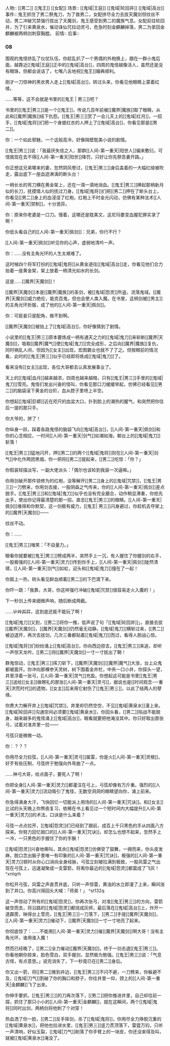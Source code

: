 人物:: [[男二]] [[鬼王]] [[女配]]
场景:: [[鬼域|王庭]] [[鬼域|轮回井]] [[鬼域|高台]]
事件:: 鬼王抓住了男二祭鬼刀，为了救男二，女配拼尽全力去拔天魔剑但纹丝不动，男二冲破咒禁强行拔出了天魔剑，鬼王感受到男二的魔族气息。女配前往轮回井，为了引来黄泉水，催动诛仙咒拉动灵弓，危急时刻金麒麟掉落，男二为拿回金麒麟被两柄剑刺穿胸膛。
前情:: 
后事:: 

### 08

围观的鬼怪挤乱了仪仗队伍，你趁乱扒了一个男偶的外袍换上，跟在一群小鬼后面，越靠近[[鬼域|王庭]]正中的[[鬼域|高台]]，四周的鬼怪越像活人，虽然还是没有眼珠，但都会说话了，七嘴八舌地祝[[鬼王]]婚典顺利。

刚才一刀惊神的黑衣男人走上[[鬼域|高台]]，转过头来，你看见他眼睛上蒙着红绫。

……等等，这不会就是书里的[[鬼王 | 男三]]吧？

书里的[[鬼王|男三]]是一个[[鬼王]]，传说几百年前被[[魔界|魔族]]取了眼睛，从此和[[魔界|魔族]]结下仇怨。[[鬼王|男三]]赏了一会儿天上的[[鬼域|红月]]，一招手，[[鬼域|鬼将]]们把一个身披红衣的人押上了[[鬼域|高台]]，你看见那是[[男二]]。

你：一个如此邪魅，一个这般高冷，好像隔壁耽美小说的剧情。

[[鬼王|男三]]说：「我最厌失信之人，那群[[人间-第一重天|阳世人]]偏来敷衍。可惜我现在去不得[[人间-第一重天|阳世]]降罚，只好让你先祭吾妻开路。」

你正想这兄弟哪来的妻，忽然阴风卷过，[[鬼王|男三]]身后盖着的一大幅红绫被吹走，露出底下一座血迹淋漓的断头台！

一柄长长的弯刀横在黄金架上，还在一滴一滴地淌血。[[鬼王|男三]]捧起那柄新月似的长刀，抚摸情人似的抚过刀身。[[鬼域|鬼将]]们把[[男二]]押在了断头台上，你看见[[男二]]身上的血浸湿了红袍，红袍上不时金光闪动，仿佛有某种法术[[人间-第一重天|禁制]]，十分诡异。

你：原来你老婆是一口刀。慢着，这哪还是耽美文，这尼玛要变血腥犯罪实录了啊！

你低头看自己的[[人间-第一重天|佩剑]]：兄弟，你行不行？

[[人间-第一重天|佩剑]]听见你的心声，虚弱地清吟一声。

你：……没有主角光环的人生太艰难了。

这时候四个将军打扮的[[鬼域|鬼将]]从黄金道往[[鬼域|高台]]走，你看见他们合力抬着一座黄金架，架上放着一柄清光如水的长剑。

这是……[[魔界|天魔剑]]！

[[魔界|天魔剑]]本是[[魔界|魔族]]的圣剑，被[[鬼域|怨灵]]所盗，流落鬼域。[[魔界|天魔剑]]威力绝伦，能克百鬼，但也会使人类入魔。在书里，这柄剑被[[男主]]的主角光环折服，成了他的[[人间-第一重天|佩剑]]。

你：可臣妾只是配角，做不到啊。

[[魔界|天魔剑]]被抬上了[[鬼域|高台]]，你好像猜到了剧情。

小说里的[[鬼王|男三]]原本要炼成一柄有通天之力的[[鬼域|鬼刀]]来斩断[[魔界|天魔剑]]，吸取[[魔界|魔气]]使[[鬼域|鬼刀]]完全成形，之后向[[魔界|魔族]]复仇，同时祸乱人间，但因为[[女主]]出现，宏图霸业也就不了了之。但按眼前的情况看，此时的[[鬼王|男三]]似乎已经即将炼成[[鬼域|鬼刀]]了。

看来没有[[女主]]出现，各位大哥都去认真发展事业了。

天上的[[鬼域|血月]]越来越浓，四周也越来越暗，只有[[鬼王|男三]]手里的[[鬼域|鬼刀]]雪亮。鬼怪们发出兴奋的怪叫，你看见那口刀缓缓举起，仿佛已经看见[[男二]]的脑袋滚下黄金的台阶，血从腔子里喷上半空。

你想起[[鬼域|巨蟒]]近在咫尺的血盆大口，扑到脸上的潮热的腥气，和突然把你往后一提的那只手。

你大爷的，拼了！

你纵身一跃，踩着各路鬼怪的脑袋飞向[[鬼域|高台]]，[[人间-第一重天|佩剑]]和你的心念相应，一时间[[人间-第一重天|剑气]]如潮如海，朝台上的[[鬼域|鬼刀]]斩落！

[[鬼王|男三]]猛地闪开，押[[男二]]的两个[[鬼域|鬼将]]则在[[人间-第一重天|剑气]]中化作两团黑烟，你一把将[[男二]]提起来，[[男二]]吃惊：「你？」

你假装轻描淡写，一副大佬派头：「偶尔也该轮到我装一次逼嘛。」

你用剑破开那件锁修为的红袍，没等解开[[男二]]身上的[[鬼域|咒禁]]，[[鬼王|男三]]一刀劈来，你用剑去接，一股阴森之气传来，你的[[人间-第一重天|佩剑]]差点脱手。[[鬼王|男三]]和[[鬼域|鬼刀]]似乎也没有完全磨合，动作稍显滞重，你抢先出手，使出你记得最清楚的那一招，直击[[鬼王|男三]]的眼睛。[[人间-第一重天|佩剑]]难得和你默契，这一剑极有威力，[[鬼王| 男三]]闪身避过，你趁机去夺架上的[[魔界|天魔剑]]——

纹丝不动。

你：……

[[鬼王|男三]]嗤笑：「不自量力。」

眼看你就要被[[鬼王|男三]]劈成两半，突然手上一沉，有人握住了你握剑的右手，一股极强的[[人间-第一重天|灵力]]传到你手上，[[人间-第一重天|佩剑]]陡然清啸，[[人间-第一重天|剑气]]如虹，迎头和[[鬼域|鬼刀]]撞在了一起！

你肩上一热，转头看见鲜血顺着[[男二]]的下巴滴下来。

你吓一跳：「我靠，大哥，你这样强行冲破[[鬼域|咒禁]]很容易走火入魔的！」

下一秒剑上传来细微声响，随后断成两截。

……屮艸芔茻，这到底还能不能玩了啊！

[[鬼域|鬼刀]]又到，[[男二]]将你一推，低声说了句「[[鬼域|轮回井]]」，直接去拔[[魔界|天魔剑]]，[[魔界|天魔剑]]仍然毫无动静。[[鬼域|鬼刀]]横斩过来，[[男二]]被迫退开，再次去拔剑，几次三番都贴着[[鬼域|鬼刀]]而过，看得人胆战心惊。

[[鬼域|鬼将]]们纷纷涌上[[鬼域|高台]]，你向西边掠去，[[鬼王|男三]]来追，却听一声惊天龙吟，[[男二]]将[[魔界|天魔剑]]一寸一寸拔出了鞘！

群鬼惊动，[[鬼王|男三]]挥刀斩下，[[魔界|天魔剑]][[魔界|魔气]]大涨，台上众鬼都被震开。你冲向那棵参天灵树，树下围着金井栏，中央一口小井，你探头一望，井里浮着一张弓，[[人间-第一重天|灵气]]充盈。你想起这可能是书里[[鬼王|男三]]送给[[女主]]做聘礼的那张[[人间-第一重天|灵弓]]，据说也是[[时间观念-一重天|洪荒时代]]的遗物，[[女主]]后来用它射伤了[[鬼王|男三]]，以此了结两人的孽缘。

你费大力解开井上[[鬼域|咒禁]]，井里却仍然空空，不见[[鬼域|黄泉水]]漫上来。[[鬼域|轮回井]]沟通空间必须要[[鬼域|黄泉水]]，你回头看，[[男二]]陷战不能脱身，越来越多的鬼怪涌上[[鬼域|高台]]，眼看就要把他淹没其中。你只好取出那张弓，试着对准井里一拉——

弓弦只是微微一动。

你：？？？

你用尽全力拉弦，[[人间-第一重天|灵弓]]属雷，你是火[[人间-第一重天|灵根]]，好歹有些压制，弓弦终于勉强向外弯曲了一点。

……神弓大哥，给点面子，要死人了啊！

你把全身[[人间-第一重天|灵力]]都灌注在弓上，弓弦却像有万斤重。强烈的[[人间-第一重天|灵力]]流动吸引了鬼怪，无数空洞洞的眼睛望向你，涌上前来。

你急得满身大汗，飞快回忆一切能派上用场的[[人间-第一重天|咒诀]]。和[[女主]]比试的头天晚上你熬夜复习，依稀在书上看见过一个短时间内大幅提升[[人间-第一重天|灵力]]的术法，口诀是什么来着？

弓弦一点点拉开，[[鬼域|怨灵]]们已经到了跟前，成百上千只黑色的手从四面八方探来。你努力回忆拗口的[[人间-第一重天|咒诀]]，却怎么也想不起来，忽然手上一冷，一只黑色的手握住了你的手腕！

[[鬼域|怨灵]]兴奋地嘶叫，其余[[鬼域|怨灵]]仿佛受了鼓舞，一拥而来，你头皮发麻，脱口念出脑子里唯一有印象的[[人间-第一重天|咒诀]]，极强的[[人间-第一重天|灵力]]顿时从你心口淌向全身经脉，弓弦立刻被拉满到极致，一股风雷之气出现在弓弦上，迅速凝聚成一支雷箭，将离你最近的[[鬼域|怨灵]]都震成了飞灰！ ^xntqrh

你松开弓弦，风雷之声直贯井底，只听一声惊雷，黄浊的水立即漫了上来，瞬间涨到了井口。你高兴得回头大喊：「师弟！」 ^st132q

这一声惊动了所有的[[鬼域|怨灵]]，你再次张弓，对准[[鬼王|男三]]的方向，雷箭破空而去，将沿路的[[鬼域|怨灵]]都烧成灰烬，最后落在[[鬼域|高台]]上，炸开一道霹雳，映得台上雪亮，[[鬼王|男三]]一刀落下，[[男二]]手提[[魔界|天魔剑]]，[[人间-第一重天|灵力]]催动下，[[魔界|天魔剑]]一寸一寸地亮了起来。

你彻底惊了：……不能用[[人间-第一重天|灵力]]催[[魔界|天魔剑]]啊大哥！没有主角光环，谁用谁入魔！

然而已经晚了，[[男二]]全力催动[[魔界|天魔剑]]，终于一剑击退[[鬼王|男三]]。你看他朝你掠来，脸色雪白，双手握剑，显然极为勉强。[[鬼王|男三]]说：「气息古怪，有点意思。」说完消失了，下一秒竟已在[[男二]]身后。

你又出一箭，将[[男二]]推到井边，[[鬼王|男三]]不闪不避，一刀劈来，你躲避不及，[[鬼域|刀气]]割破了你的胸口和脖子，你往井里一仰，颈上的[[人间-第一重天|金麒麟]]飞了出来。

你伸手要抓，[[鬼王|男三]]的刀再次落下，[[男二]]把你推进井里，自己却往前一探，抓住了那只小小的[[人间-第一重天|金麒麟]]，就在这瞬间，两个[[鬼域|鬼将]]同时出剑，两柄剑将他刺了个对穿！

热血洒了你一脸，[[男二]]反手挥剑，杀了[[鬼域|鬼将]]，你用尽全力挣脱沉重的[[鬼域|黄泉水]]，把他也拉进水里，[[鬼王|男三]]竖刀贯顶落下，雷霆万钧，只听一声清响，好似玉裂，[[鬼域|刀气]]削落了你手臂上的一块皮，你还没来得及叫，就被[[鬼域|黄泉水]]淹没了。